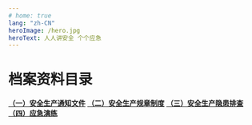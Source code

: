 ```yaml
---
# home: true
lang: "zh-CN"
heroImage: /hero.jpg
heroText: 人人讲安全 个个应急
---
```

# 档案资料目录

[**（一）安全生产通知文件**](/safenote/) 
[**（二）安全生产规章制度**](/safety-rules/) 
[**（三）安全生产隐患排查**](/safety-inspection/) 
[**（四）应急演练**](/yanlian-record/) 
